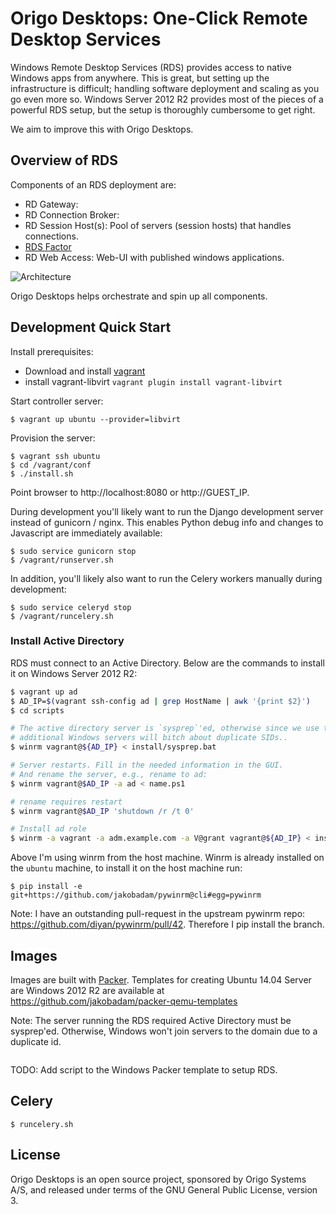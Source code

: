 # Origo Desktops: One-Click Remote Desktop Services

Windows Remote Desktop Services (RDS) provides access to native Windows apps from anywhere. This is great, but setting up the infrastructure is difficult; handling software deployment and scaling as you go even more so.
Windows Server 2012 R2 provides most of the pieces of a powerful RDS setup, but the setup is thoroughly cumbersome to get right. 

We aim to improve this with Origo Desktops.

## Overview of RDS

Components of an RDS deployment are:
* RD Gateway: 
* RD Connection Broker:
* RD Session Host(s): Pool of servers (session hosts) that handles connections.
* [RDS Factor](https://github.com/jakobadam/RDSFactor)
* RD Web Access: Web-UI with published windows applications.  

![Architecture](https://github.com/jakobadam/RDSFactor/raw/master/architecture.png)

Origo Desktops helps orchestrate and spin up all components.

## Development Quick Start

Install prerequisites:
* Download and install [vagrant](https://www.vagrantup.com/downloads.html)
* install vagrant-libvirt ```vagrant plugin install vagrant-libvirt```

Start controller server:
```
$ vagrant up ubuntu --provider=libvirt
```

Provision the server:
```
$ vagrant ssh ubuntu
$ cd /vagrant/conf
$ ./install.sh
```

Point browser to http://localhost:8080 or http://GUEST_IP.

During development you'll likely want to run the Django development server instead of gunicorn / nginx. This enables Python debug info and changes to Javascript are immediately available:
```
$ sudo service gunicorn stop
$ /vagrant/runserver.sh
```

In addition, you'll likely also want to run the Celery workers manually during development: 
```
$ sudo service celeryd stop
$ /vagrant/runcelery.sh
```

### Install Active Directory

RDS must connect to an Active Directory. Below are the commands to install it on Windows Server 2012 R2:

```bash
$ vagrant up ad
$ AD_IP=$(vagrant ssh-config ad | grep HostName | awk '{print $2}')
$ cd scripts

# The active directory server is `sysprep`'ed, otherwise since we use the same base image
# additional Windows servers will bitch about duplicate SIDs..
$ winrm vagrant@${AD_IP} < install/sysprep.bat

# Server restarts. Fill in the needed information in the GUI. 
# And rename the server, e.g., rename to ad:
$ winrm vagrant@$AD_IP -a ad < name.ps1

# rename requires restart
$ winrm vagrant@$AD_IP 'shutdown /r /t 0'

# Install ad role
$ winrm -a vagrant -a adm.example.com -a V@grant vagrant@${AD_IP} < install/ad-install.ps1
```

Above I'm using winrm from the host machine. Winrm is already installed on the `ubuntu` machine, to install it on the host machine run:
```
$ pip install -e git+https://github.com/jakobadam/pywinrm@cli#egg=pywinrm
```

Note: I have an outstanding pull-request in the upstream pywinrm repo: https://github.com/diyan/pywinrm/pull/42. Therefore I pip install the branch.



## Images

Images are built with [Packer](//packer.io). Templates for creating
Ubuntu 14.04 Server are Windows 2012 R2 are available at
https://github.com/jakobadam/packer-qemu-templates

Note: The server running the RDS required Active Directory must be
sysprep'ed. Otherwise, Windows won't join servers to the domain due to
a duplicate id.

```

```

TODO: Add script to the Windows Packer template to setup
RDS.


## Celery

```
$ runcelery.sh
```

## License

Origo Desktops is an open source project, sponsored by Origo Systems A/S, and released under terms of the GNU General Public License, version 3.
